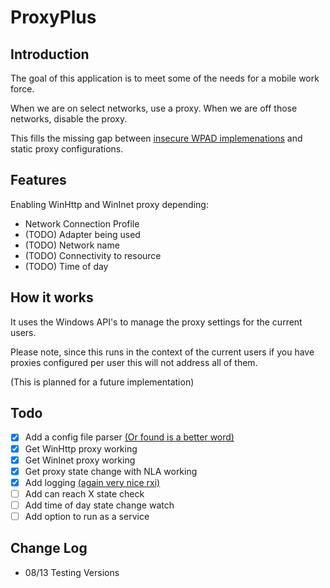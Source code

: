 # ProxyPlus

## Introduction

The goal of this application is to meet some of the needs for a mobile work force.

When we are on select networks, use a proxy. When we are off those networks, disable the proxy.

This fills the missing gap between [insecure WPAD implemenations](https://www.nopsec.com/responder-beyond-wpad/) and static proxy configurations.

## Features

Enabling WinHttp and WinInet proxy depending:

- Network Connection Profile
- (TODO) Adapter being used
- (TODO) Network name
- (TODO) Connectivity to resource
- (TODO) Time of day


## How it works

It uses the Windows API's to manage the proxy settings for the current users.

Please note, since this runs in the context of the current users if you have proxies configured per user this will not address all of them.

(This is planned for a future implementation)

## Todo

- [X] Add a config file parser [(Or found is a better word)](https://github.com/rxi/ini)
- [X] Get WinHttp proxy working
- [X] Get WinInet proxy working
- [X] Get proxy state change with NLA working
- [X] Add logging [(again very nice rxi)](https://github.com/rxi/log.c)
- [ ] Add can reach X state check
- [ ] Add time of day state change watch
- [ ] Add option to run as a service
    
## Change Log

- 08/13 Testing Versions
